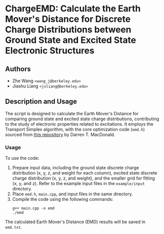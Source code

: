 # ChargeEMD: Calculate the Earth Mover's Distance for Discrete Charge Distributions between Ground State and Excited State Electronic Structures

## Authors 
- Zhe Wang `<wang_j@berkeley.edu>`
- Jiashu Liang `<jsliang@berkeley.edu>`

## Description and Usage
The script is designed to calculate the Earth Mover's Distance for comparing ground state and excited state charge distributions, contributing to the study of electronic properties related to excitations. It employs the Transport Simplex algorithm, with the core optimization code (`emd.h`) sourced from [this repository](https://github.com/engine99/transport-simplex) by Darren T. MacDonald.

### Usage
To use the code:
1. Prepare input data, including the ground state discrete charge distribution (x, y, z, and weight for each column), excited state discrete charge distribution (x, y, z, and weight), and the smaller grid for fitting (x, y, and z). Refer to the example input files in the `example/input` directory.
2. Place `emd.h`, `main.cpp`, and input files in the same directory.
3. Compile the code using the following commands:
   ```shell
   g++ main.cpp -o emd
   ./emd

The calculated Earth Mover's Distance (EMD) results will be saved in `emd.txt`.
